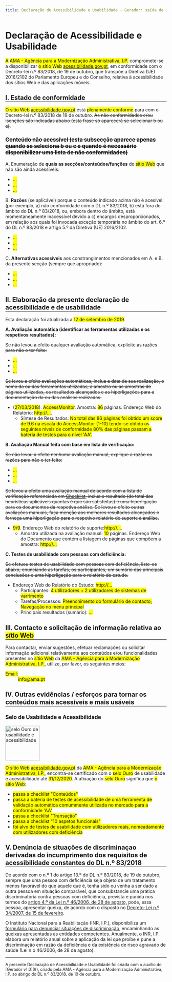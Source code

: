 ```yaml
---
title: Declaração de Acessibilidade e Usabilidade - Gerador: saída de informação
---
```

<style type="text/css">
  h2 {font-size:140%; border-bottom:1px solid #000; padding-bottom:0}
  h3 {font-size:120%;}
  span[data-print] {background-color:yellow;}
  .conditional-text {text-decoration: line-through;}
</style>

# Declaração de Acessibilidade e Usabilidade

<span data-print="statement-owner-prefix" title="O ou A">A</span> <span data-print="statement-owner">AMA - Agência para a Modernização Administrativa, I.P.</span> compromete-se a disponibilizar <span data-print="statement-webapp" title="seleciona a) sítio Web, ou b) aplicação móvel">o sítio Web</span> <a href="http://www.acessibilidade.gov.pt" data-print="webapp-url"><span data-print="webapp-name" title="http://www.acessibilidade.gov.pt">acessibilidade.gov.pt</span></a>, em conformidade com o Decreto-lei n.º 83/2018, de 19 de outubro, que transpõe a Diretiva (UE) 2016/2102 do Parlamento Europeu e do Conselho, relativa à acessibilidade dos sítios Web e das aplicações móveis.
 
## I. Estado de conformidade

<span data-print="statement-webapp" title="seleciona a) sítio Web, ou b) aplicação móvel">O sítio Web</span> <a href="http://www.acessibilidade.gov.pt" data-print="webapp-url"><span data-print="webapp-name" title="http://www.acessibilidade.gov.pt">acessibilidade.gov.pt</span></a> está <span data-print="status-compliance" title="selecionar a) plenamente conforme, b) parcialmente conforme, c) não conforme">plenamente conforme</span> para com o Decreto-lei n.º 83/2018 de 19 de outubro. <span class="conditional-text" title="(esta frase só aparecerá se selecionar b) ou c)">As não conformidades e/ou isenções são indicadas abaixo (esta frase só aparecerá se selecionar b ou c)</span>.

### <span title="esta subseção aparece apenas quando se seleciona b) ou c) e quando é necessário disponibilizar uma lista de não conformidades" class="conditional-text">Conteúdo não acessível (esta subsecção aparece apenas quando se seleciona b ou c e quando é necessário disponibilizar uma lista de não conformidades)</span>
 
A. Enumeração de <strong>quais as secções/conteúdos/funções</strong> do <span title="colocar a) sítio Web, ou b) aplicação móvel" data-print="statement-webapp">sítio Web</span> que não são ainda acessíveis:
 
<ul>
  <li><span data-print="no-compliant-which-1">...</span></li>
  <li><span data-print="no-compliant-which-2">...</span></li>
  <li><span data-print="no-compliant-which-n">...</span></li>
</ul>
 
B. <strong>Razões</strong> (se aplicável) porque o conteúdo indicado acima não é acesível: (por exemplo, a) não conformidade com o DL n.º 83/2018, b) está fora do âmbito do DL n.º 83/2018, ou, embora dentro do âmbito, está momentaneamente inacessível devido a c) encargos desproporcionados, em relação aos quais foi invocada exceção temporária no âmbito do art. 6.º do DL n.º 83/2018 e artigo 5.º da Diretiva (UE) 2016/2102.

<ul>
  <li><span data-print="no-compliant-why-1">...</span></li>
  <li><span data-print="no-compliant-why-2">...</span></li>
  <li><span data-print="no-compliant-why-n">...</span></li>
</ul>
 
C. <strong>Alternativas acessíveis</strong> aos constrangimentos mencionados em A. e B. da presente secção (sempre que apropriado):
 
<ul>
  <li><span data-print="no-compliant-alt-1">...</span></li>
  <li><span data-print="no-compliant-alt-2">...</span></li>
  <li><span data-print="no-compliant-alt-n">...</span></li>
</ul>
 
## II. Elaboração da presente declaração de acessibilidade e de usabilidade

Esta declaração foi atualizada a <span data-print="statement-date-review">12 de setembro de 2019</span>.
 
**A. Avaliação automática (identificar as ferramentas utilizadas e os respetivos resultados):** 

<span class="conditional-text" title="Se não">Se não levou a efeito qualquer avaliação automática, explicite as razões para não o ter feito:</span>
 
<ul>
  <li><span data-print="ae-no-reason1">...</span></li>
  <li><span data-print="ae-no-reason2">...</span></li>
  <li><span data-print="ae-no-reasonn">...</span></li>
</ul>
 
<span title="se Sim" class="conditional-text">Se levou a efeito avaliações automáticas, inclua a data da sua realização, o nome da ou das ferramentas utilizadas, a amostra ou as amostras de páginas utilizadas, os resultados alcançados e as hiperligações para a documentação da ou das análises realizadas.</span>

<ul>
  <li>(<span title="data" data-print="aen1_date">27/03/2018</span>). <span title="Tool" data-print="aen1_tool">AccessMonitor</span>. Amostra: <span title="sample" data-print="aen1_sample">86</span> páginas. Endereço Web do Relatório: <span data-print="aen1_more_uri">http://...</span>.
    <ul><li>Síntese de Resultados: <span data-print="aen1_findings">No total das 86 páginas foi obtido um score de 9.6 na escala do AccessMonitor (1-10) tendo-se obtido os seguintes níveis de conformidade 80% das páginas passam a bateria de testes para o nível 'AA'.</span></li>
    </ul></li>
</ul>
 
**B. Avaliação Manual feita com base em lista de verificação:**
 
<span class="conditional-text" title="Se não">Se não levou a efeito nenhuma avaliação manual, explique a razão ou razões para não o ter feito:</span>
 
<ul>
  <li><span data-print="me-no-reason1">...</span></li>
  <li><span data-print="me-no-reason2">...</span></li>
  <li><span data-print="me-no-reasonn">...</span></li>
</ul>
 
<span title="se Sim" class="conditional-text">Se levou a efeito uma avaliação manual de acordo com a lista de verificação referenciada em [Checklist](http://), inclua o resultado (do total das heurísticas aplicáveis quantas é que são satisfeitas) e uma hiperligação para os documentos da respetiva análise. Se levou a efeito outras avaliações manuais, faça menção aos melhores resultados alcançados e forneça uma hiperligação para o respetivo relatório de suporte à análise.</span>
 
<ul>
  <li><span data-print="me01-pass"><span title="pontos críticos satisfeitos">9</span>/<span title="total de pontos aplicáveis">9</span></span>. Endereço Web do relatório de suporte:<span data-print="me01-pass-url">http://...</span>.
   <ul>
    <li>Amostra utilizada na avaliação manual: <span data-print="me01-sample">10</span> páginas</span>. Endereço Web do Documento que contém a listagem de páginas que compõem a amostra: <span data-print="me01-sample-uri">http://...</span></li>
  </ul></li>
</ul>
  
**C. Testes de usabilidade com pessoas com deficiência:**

<span title="Se Sim" class="conditional-text">Se efetuou testes de usabilidade com pessoas com deficiência, liste-os abaixo, enunciando as tarefas, os participantes, um sumário das principais conclusões e uma hiperligação para o relatório do estudo.</span>
 
<ul>
  <li>Endereço Web do Relatório do Estudo: <span title="hiperligação para o relatório do estudo" data-print="tu01-uri">http://...</span>
    <ul>
      <li>Participantes: <span data-print="tu01-participants">4 utilizadores + 2 utilizadores de sistemas de varrimento</span></li>
      <li>Tarefas/Processos: <span data-print="tu01-tasks">Preenchimento do formulário de contacto; Navegação no menu principal</span></li>
      <li>Principais resultados (sumário): <span data-print="tu01-summary">...</span></li>
    </ul>
    </li>
  </ul>  
 
## III. Contacto e solicitação de informação relativa ao <span title="colocar a) sítio Web, ou b) aplicação móvel" data-print="statement-webapp">sítio Web</span>
 
Para contactar, enviar sugestões, efetuar reclamações ou solicitar informação adicional relativamente aos conteúdos e/ou funcionalidades presentes no <span title="colocar a) sítio web, ou b) aplicação móvel" data-print="statement-webapp">sítio Web</span> da <span data-print="">AMA - Agência para a Modernização Administrativa, I.P.</span>, utilize, por favor, os seguintes meios:
 
<dl data-print="contact-info">
  <dt><span data-print="titulo_1">Email:</span></dt>
  <dd><span data-print="elemento_1">info@ama.pt</span></dd>
</dl>
 
## IV. Outras evidências / esforços para tornar os conteúdos mais acessíveis e mais usáveis

### Selo de Usabilidade e Acessibilidade

<img src="https://jorgeponto.github.com/a11y/selo/ouro.png" alt="selo Ouro de usabilidade e acessibilidade" height="108">

<span data-print="statement-webapp">O sítio Web</span> <a href="http://www.acessibilidade.gov.pt" data-print="webapp-url"><span data-print="webapp-name" title="http://www.acessibilidade.gov.pt">acessibilidade.gov.pt</span></a> da <span data-print="statement-owner">AMA - Agência para a Modernização Administrativa, I.P.</span>, encontra-se certificado com o <span data-print="label-level">selo Ouro</span> de usabilidade e acessibilidade até <span data-print="label-update">31/12/2020</span>. A afixação do <span data-print="label-level">selo Ouro</span> significa que <span data-print="">o sítio Web</span>:

- <span data-print="bronze-requisito-1">passa a checklist "Conteúdos"</span>
- <span data-print="bronze-requisito-2">passa a bateria de testes de acessibilidade de uma ferramenta de validação automática comummente utilizada no mercado para a conformidade 'AA'</span>  
- <span data-print="prata-requisito-1">passa a checklist "Transação"</span>
- <span data-print="prata-requisito-2">passa a checklist "10 aspetos funcionais"</span>
- <span data-print="ouro-requisito-1">foi alvo de testes de usabilidade com utilizadores reais, nomeadamente com utilizadores com deficiência</span>
 
## V. Denúncia de situações de discriminaçao derivadas do incumprimento dos requisitos de acessibilidade constantes do DL n.º 83/2018
 
De acordo com o n.º 1 do artigo 13.º do DL n.º 83/2018, de 19 de outubro, sempre que uma pessoa com deficiência seja objeto de um tratamento menos favorável do que aquele que é, tenha sido ou venha a ser dado a outra pessoa em situação comparável, que consubstancie uma prática discriminatória contra pessoas com deficiência, prevista e punida nos termos do [artigo 4.º da Lei n.º 46/2006, de 28 de agosto,](http://data.dre.pt/eli/lei/46/2006/08/28/p/dre/pt/html) pode, essa pessoa, apresentar queixa, de acordo com o disposto no [Decreto-Lei n.º 34/2007, de 15 de fevereiro](https://data.dre.pt/eli/dec-lei/34/2007/02/15/p/dre/pt/html).
 
O Instituto Nacional para a Reabilitação (INR, I.P.), disponibiliza um [formulário para denunciar situações de discriminação](http://www.inr.pt/uploads/Formulario_queixa.rtf.rtf), encaminhando as queixas apresentadas às entidades competentes. Anualmente, o INR, I.P. elabora um relatório anual sobre a aplicação da lei que proíbe e pune a discriminação em razão da deficiência e da existência de risco agravado de saúde (Lei n.o 46/2006, de 28 de agosto).
<hr>
<p style="font-size: 90%">A presente Declaração de Acessibilidade e Usabilidade foi criada com o auxílio do [Gerador v1.0](#), criado pela AMA - Agência para a Modernização Administrativa, I.P. ao abrigo do DL n.º 83/2018, de 19 de outubro.</p>
